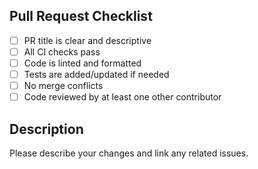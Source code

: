 ## Pull Request Checklist

- [ ] PR title is clear and descriptive
- [ ] All CI checks pass
- [ ] Code is linted and formatted
- [ ] Tests are added/updated if needed
- [ ] No merge conflicts
- [ ] Code reviewed by at least one other contributor

## Description

Please describe your changes and link any related issues.
